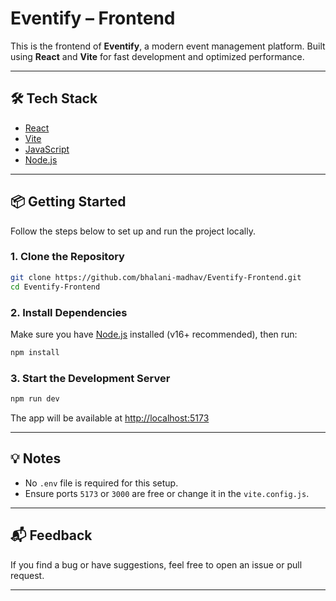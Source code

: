 
# Eventify – Frontend

This is the frontend of **Eventify**, a modern event management platform. Built using **React** and **Vite** for fast development and optimized performance.

---

## 🛠️ Tech Stack

- [React](https://reactjs.org/)
- [Vite](https://vitejs.dev/)
- [JavaScript](https://developer.mozilla.org/en-US/docs/Web/JavaScript)
- [Node.js](https://nodejs.org/)

---

## 📦 Getting Started

Follow the steps below to set up and run the project locally.

### 1. Clone the Repository

```bash
git clone https://github.com/bhalani-madhav/Eventify-Frontend.git
cd Eventify-Frontend
```

### 2. Install Dependencies

Make sure you have [Node.js](https://nodejs.org/) installed (v16+ recommended), then run:

```bash
npm install
```

### 3. Start the Development Server

```bash
npm run dev
```

The app will be available at [http://localhost:5173](http://localhost:5173)

---


## 💡 Notes

* No `.env` file is required for this setup.
* Ensure ports `5173` or `3000` are free or change it in the `vite.config.js`.

---

## 📬 Feedback

If you find a bug or have suggestions, feel free to open an issue or pull request.

---




